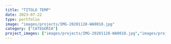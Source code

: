```yaml
---
title: "TITOLO TEMP"
date: 2023-07-22
type: portfolio
image: "images/projects/IMG-20201128-WA0018.jpg"
category: ["CATEGORIA"]
project_images: ["images/projects/IMG-20201128-WA0018.jpg","images/projects/IMG-20201128-WA0016.jpg","images/projects/IMG-20201128-WA0017.jpg","images/projects/IMG-20201128-WA0019.jpg"]
---
```

